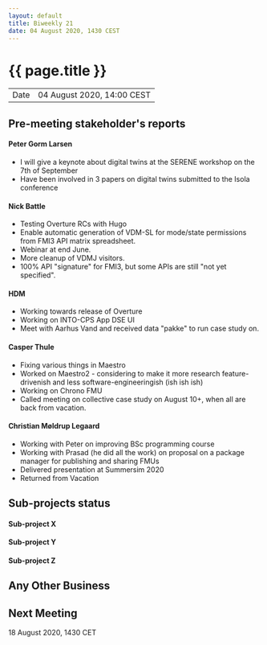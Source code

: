 ```yaml
---
layout: default
title: Biweekly 21
date: 04 August 2020, 1430 CEST
---
```


<script src="https://code.jquery.com/jquery-1.11.1.min.js">
</script>
<script src="/javascripts/edit.js"></script>
<script>setEditButonNm();</script>

# {{ page.title }}

|||
|---|---|
| Date | 04 August 2020, 14:00 CEST |


## Pre-meeting stakeholder's reports

<!-- Please keep in mind that the minutes are publicly available.-->

#### Peter Gorm Larsen
* I will give a keynote about digital twins at the SERENE workshop on the 7th of September
* Have been involved in 3 papers on digital twins submitted to the Isola conference

#### Nick Battle
* Testing Overture RCs with Hugo
* Enable automatic generation of VDM-SL for mode/state permissions from FMI3 API matrix spreadsheet.
* Webinar at end June.
* More cleanup of VDMJ visitors.
* 100% API "signature" for FMI3, but some APIs are still "not yet specified".

#### HDM
* Working towards release of Overture
* Working on INTO-CPS App DSE UI
* Meet with Aarhus Vand and received data "pakke" to run case study on.

#### Casper Thule
* Fixing various things in Maestro
* Worked on Maestro2 - considering to make it more research feature-drivenish and less software-engineeringish (ish ish ish)
* Working on Chrono FMU
* Called meeting on collective case study on August 10+, when all are back from vacation.

#### Christian Møldrup Legaard
* Working with Peter on improving BSc programming course
* Working with Prasad (he did all the work) on proposal on a package manager for publishing and sharing FMUs
* Delivered presentation at Summersim 2020
* Returned from Vacation

## Sub-projects status


#### Sub-project X

#### Sub-project Y

#### Sub-project Z

##  Any Other Business

Next Meeting
------------

18 August 2020, 1430 CET


<div id="edit_page_div"></div>

